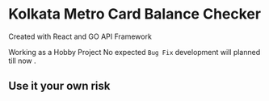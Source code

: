 

# Kolkata Metro Card Balance Checker
Created with React and GO API Framework

Working as a Hobby Project
No expected ``Bug Fix`` development will planned till now .


## Use it your own risk


